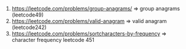 1.  https://leetcode.com/problems/group-anagrams/  => group anagrams (leetcode49)
2.  https://leetcode.com/problems/valid-anagram    => valid anagram (leetcode242)
   3. https://leetcode.com/problems/sortcharacters-by-frequency => character frequency leetcode 451
